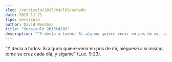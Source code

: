 ```yaml
---
slug: /versiculo/2015/t4/l09/sabado
date: 2015-11-21
tipo: versiculo
author: David Mendoza
title: "Versiculo 2015t4l09"
description: "“Y decía a todos: Si alguno quiere venir en pos de mí, niéguese a sí mismo, tome su cruz cada día, y sígame” (Luc. 9:23)."
---
```


“Y decía a todos: Si alguno quiere venir en pos de mí, niéguese a sí mismo, tome su cruz cada día, y sígame” (Luc. 9:23).
